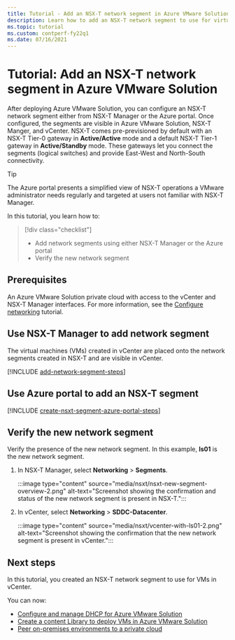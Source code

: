 ```yaml
---
title: Tutorial - Add an NSX-T network segment in Azure VMware Solution
description: Learn how to add an NSX-T network segment to use for virtual machines (VMs) in vCenter.
ms.topic: tutorial
ms.custom: contperf-fy22q1
ms.date: 07/16/2021
---
```


# Tutorial: Add an NSX-T network segment in Azure VMware Solution 

After deploying Azure VMware Solution, you can configure an NSX-T network segment either from NSX-T Manager or the Azure portal.  Once configured, the segments are visible in Azure VMware Solution, NSX-T Manger, and vCenter.  NSX-T comes pre-previsioned by default with an NSX-T Tier-0 gateway in **Active/Active** mode and a default NSX-T Tier-1 gateway in **Active/Standby** mode.  These gateways let you connect the segments (logical switches) and provide East-West and North-South connectivity. 

>[!TIP]
>The Azure portal presents a simplified view of NSX-T operations a VMware administrator needs regularly and targeted at users not familiar with NSX-T Manager. 


In this tutorial, you learn how to:

> [!div class="checklist"]
> * Add network segments using either NSX-T Manager or the Azure portal
> * Verify the new network segment 

## Prerequisites

An Azure VMware Solution private cloud with access to the vCenter and NSX-T Manager interfaces. For more information, see the [Configure networking](tutorial-configure-networking.md) tutorial.

## Use NSX-T Manager to add network segment 

The virtual machines (VMs) created in vCenter are placed onto the network segments created in NSX-T and are visible in vCenter.

[!INCLUDE [add-network-segment-steps](includes/add-network-segment-steps.md)]

## Use Azure portal to add an NSX-T segment

[!INCLUDE [create-nsxt-segment-azure-portal-steps](includes/create-nsxt-segment-azure-portal-steps.md)]


## Verify the new network segment

Verify the presence of the new network segment. In this example, **ls01** is the new network segment.

1. In NSX-T Manager, select **Networking** > **Segments**. 

    :::image type="content" source="media/nsxt/nsxt-new-segment-overview-2.png" alt-text="Screenshot showing the confirmation and status of the new network segment is present in NSX-T.":::

1. In vCenter, select **Networking** > **SDDC-Datacenter**.

    :::image type="content" source="media/nsxt/vcenter-with-ls01-2.png" alt-text="Screenshot showing the confirmation that the new network segment is present in vCenter.":::

## Next steps

In this tutorial, you created an NSX-T network segment to use for VMs in vCenter. 

You can now: 

- [Configure and manage DHCP for Azure VMware Solution](configure-dhcp-azure-vmware-solution.md)
- [Create a content Library to deploy VMs in Azure VMware Solution](deploy-vm-content-library.md) 
- [Peer on-premises environments to a private cloud](tutorial-expressroute-global-reach-private-cloud.md)


<!-- LINKS - external-->

<!-- LINKS - internal -->
